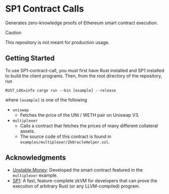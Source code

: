 # SP1 Contract Calls

Generates zero-knowledge proofs of Ethereum smart contract execution. 

> [!CAUTION]
>
> This repository is not meant for production usage.

## Getting Started

To use SP1-contract-call, you must first have Rust installed and SP1 installed to build the client programs. Then, from the root directory of the repository, run 

```RUST_LOG=info cargo run --bin [example] --release``` 

where `[example]` is one of the following
* `uniswap`
    * Fetches the price of the UNI / WETH pair on Uniswap V3.
* `multiplexer`
    * Calls a contract that fetches the prices of many different collateral assets.
    * The source code of this contract is found in `examples/multiplexer/ZkOracleHelper.sol`.


## Acknowledgments

* [Unstable.Money](https://www.unstable.money/): Developed the smart contract featured in the `multiplexer` example.
* [SP1](https://github.com/succinctlabs/sp1): A fast, feature-complete zkVM for developers that can prove the execution of arbitrary Rust (or any LLVM-compiled) program.